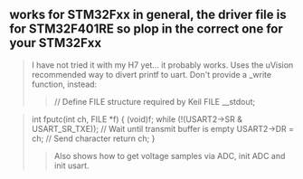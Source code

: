 ## works for STM32Fxx in general, the driver file is for STM32F401RE so plop in the correct one for your STM32Fxx
> I have not tried it with my H7 yet... it probably works.
>Uses the uVision recommended way to divert printf to uart.  Don't provide a _write function, instead:
>>// Define FILE structure required by Keil
>FILE __stdout;

>int fputc(int ch, FILE *f)
{
		(void)f;
    while (!(USART2->SR & USART_SR_TXE));  // Wait until transmit buffer is empty
    USART2->DR = ch;                       // Send character
    return ch;
}
>>  Also shows how to get voltage samples via ADC, init ADC and init usart.
